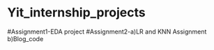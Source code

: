 # Yit_internship_projects
#Assignment1-EDA project
#Assignment2-a)LR and KNN Assignment
             b)Blog_code
